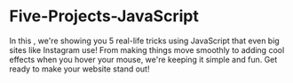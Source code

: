 # Five-Projects-JavaScript
In this , we're showing you 5 real-life tricks using JavaScript that even big sites like Instagram use! From making things move smoothly to adding cool effects when you hover your mouse, we're keeping it simple and fun. Get ready to make your website stand out!

